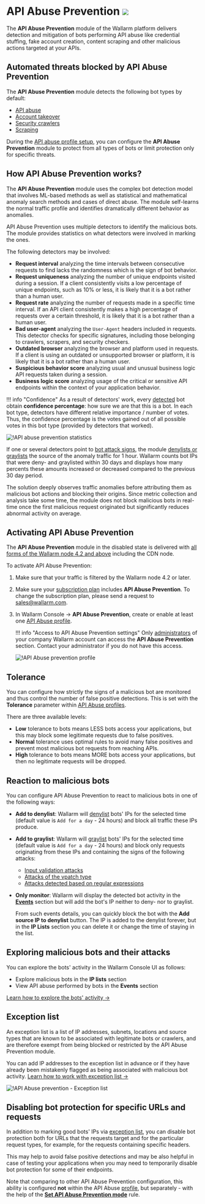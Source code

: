# API Abuse Prevention <a href="../subscription-plans/#subscription-plans"><img src="../../images/api-security-tag.svg" style="border: none;"></a>

The **API Abuse Prevention** module of the Wallarm platform delivers detection and mitigation of bots performing API abuse like credential stuffing, fake account creation, content scraping and other malicious actions targeted at your APIs.

## Automated threats blocked by API Abuse Prevention

The **API Abuse Prevention** module detects the following bot types by default:

* [API abuse](../attacks-vulns-list.md#api-abuse)
* [Account takeover](../attacks-vulns-list.md#api-abuse-account-takeover)
* [Security crawlers](../attacks-vulns-list.md#api-abuse-security-crawlers)
* [Scraping](../attacks-vulns-list.md#api-abuse-scraping)

During the [API abuse profile setup](../user-guides/api-abuse-prevention.md#creating-api-abuse-profile), you can configure the **API Abuse Prevention** module to protect from all types of bots or limit protection only for specific threats.

## How API Abuse Prevention works?

The **API Abuse Prevention** module uses the complex bot detection model that involves ML-based methods as well as statistical and mathematical anomaly search methods and cases of direct abuse. The module self-learns the normal traffic profile and identifies dramatically different behavior as anomalies.

API Abuse Prevention uses multiple detectors to identify the malicious bots. The module provides statistics on what detectors were involved in marking the ones.

The following detectors may be involved:

* **Request interval** analyzing the time intervals between consecutive requests to find lacks the randomness which is the sign of bot behavior.
* **Request uniqueness** analyzing the number of unique endpoints visited during a session. If a client consistently visits a low percentage of unique endpoints, such as 10% or less, it is likely that it is a bot rather than a human user.
* **Request rate** analyzing the number of requests made in a specific time interval. If an API client consistently makes a high percentage of requests over a certain threshold, it is likely that it is a bot rather than a human user.
* **Bad user-agent** analyzing the `User-Agent` headers included in requests. This detector checks for specific signatures, including those belonging to crawlers, scrapers, and security checkers.
* **Outdated browser** analyzing the browser and platform used in requests. If a client is using an outdated or unsupported browser or platform, it is likely that it is a bot rather than a human user.
* **Suspicious behavior score** analyzing usual and unusual business logic API requests taken during a session. 
* **Business logic score** analyzing usage of the critical or sensitive API endpoints within the context of your application behavior.

!!! info "Confidence"
    As a result of detectors' work, every [detected](../user-guides/api-abuse-prevention.md#exploring-blocked-malicious-bots-and-their-attacks) bot obtain **confidence percentage**: how sure we are that this is a bot. In each bot type, detectors have different relative importance / number of votes. Thus, the confidence percentage is the votes gained out of all possible votes in this bot type (provided by detectors that worked).

![!API abuse prevention statistics](../images/about-wallarm-waf/abi-abuse-prevention/api-abuse-prevention-statistics.png)

If one or several detectors point to [bot attack signs](#automated-threats-blocked-by-api-abuse-prevention), the module [denylists or graylists](#reaction-to-malicious-bots) the source of the anomaly traffic for 1 hour. Wallarm counts bot IPs that were deny- and graylisted within 30 days and displays how many percents these amounts increased or decreased compared to the previous 30 day period.

The solution deeply observes traffic anomalies before attributing them as malicious bot actions and blocking their origins. Since metric collection and analysis take some time, the module does not block malicious bots in real-time once the first malicious request originated but significantly reduces abnormal activity on average.

## Activating API Abuse Prevention

The **API Abuse Prevention** module in the disabled state is delivered with [all forms of the Wallarm node 4.2 and above](../installation/supported-deployment-options.md) including the CDN node.

To activate API Abuse Prevention:

1. Make sure that your traffic is filtered by the Wallarm node 4.2 or later.
1. Make sure your [subscription plan](subscription-plans.md#subscription-plans) includes **API Abuse Prevention**. To change the subscription plan, please send a request to [sales@wallarm.com](mailto:sales@wallarm.com).
1. In Wallarm Console → **API Abuse Prevention**, create or enable at least one [API Abuse profile](../user-guides/api-abuse-prevention.md).

    !!! info "Access to API Abuse Prevention settings"
        Only [administrators](../user-guides/settings/users.md#user-roles) of your company Wallarm account can access the **API Abuse Prevention** section. Contact your administrator if you do not have this access.

    ![!API Abuse prevention profile](../images/about-wallarm-waf/abi-abuse-prevention/create-api-abuse-prevention.png)

## Tolerance

You can configure how strictly the signs of a malicious bot are monitored and thus control the number of false positive detections. This is set with the **Tolerance** parameter within [API Abuse profiles](../user-guides/api-abuse-prevention.md#creating-api-abuse-profile).

There are three available levels:

* **Low** tolerance to bots means LESS bots access your applications, but this may block some legitimate requests due to false positives.
* **Normal** tolerance uses optimal rules to avoid many false positives and prevent most malicious bot requests from reaching APIs.
* **High** tolerance to bots means MORE bots access your applications, but then no legitimate requests will be dropped.

## Reaction to malicious bots

You can configure API Abuse Prevention to react to malicious bots in one of the following ways:

* **Add to denylist**: Wallarm will [denylist](../user-guides/ip-lists/denylist.md) bots' IPs for the selected time (default value is `Add for a day` - 24 hours) and block all traffic these IPs produce.
* **Add to graylist**: Wallarm will [graylist](../user-guides/ip-lists/graylist.md) bots' IPs for the selected time (default value is `Add for a day` - 24 hours) and block only requests originating from these IPs and containing the signs of the following attacks:

    * [Input validation attacks](../about-wallarm/protecting-against-attacks.md#input-validation-attacks)
    * [Attacks of the vpatch type](../user-guides/rules/vpatch-rule.md)
    * [Attacks detected based on regular expressions](../user-guides/rules/regex-rule.md)

* **Only monitor**: Wallarm will display the detected bot activity in the [**Events**](../user-guides/events/check-attack.md) section but will add the bot's IP neither to deny- nor to graylist. 

    From such events details, you can quickly block the bot with the **Add source IP to denylist** button. The IP is added to the denylist forever, but in the **IP Lists** section you can delete it or change the time of staying in the list.

## Exploring malicious bots and their attacks

You can explore the bots' activity in the Wallarm Console UI as follows:

* Explore malicious bots in the **IP lists** section
* View API abuse performed by bots in the **Events** section

[Learn how to explore the bots' activity →](../user-guides/api-abuse-prevention.md#exploring-blocked-malicious-bots-and-their-attacks)

## Exception list

An exception list is a list of IP addresses, subnets, locations and source types that are known to be associated with legitimate bots or crawlers, and are therefore exempt from being blocked or restricted by the API Abuse Prevention module.

You can add IP addresses to the exception list in advance or if they have already been mistakenly flagged as being associated with malicious bot activity. [Learn how to work with exception list →](../user-guides/api-abuse-prevention.md#working-with-exception-list)

![!API Abuse prevention - Exception list](../images/about-wallarm-waf/abi-abuse-prevention/exception-list.png)

## Disabling bot protection for specific URLs and requests

In addition to marking good bots' IPs via [exception list](#exception-list), you can disable bot protection both for URLs that the requests target and for the particular request types, for example, for the requests containing specific headers.

This may help to avoid false positive detections and may be also helpful in case of testing your applications when you may need to temporarily disable bot protection for some of their endpoints.

Note that comparing to other API Abuse Prevention configuration, this ability is configured **not** within the API Abuse [profile](../user-guides/api-abuse-prevention.md), but separately - with the help of the [**Set API Abuse Prevention mode**](../user-guides/rules/api-abuse-url.md) rule.
